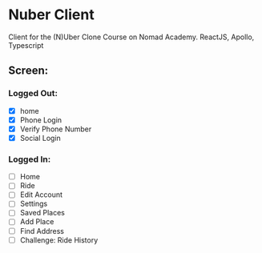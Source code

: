 # Nuber Client

Client for the (N)Uber Clone Course on Nomad Academy. ReactJS, Apollo, Typescript

## Screen:

### Logged Out:

- [x] home
- [x] Phone Login
- [x] Verify Phone Number
- [x] Social Login

### Logged In:

- [ ] Home
- [ ] Ride
- [ ] Edit Account
- [ ] Settings
- [ ] Saved Places
- [ ] Add Place
- [ ] Find Address
- [ ] Challenge: Ride History
